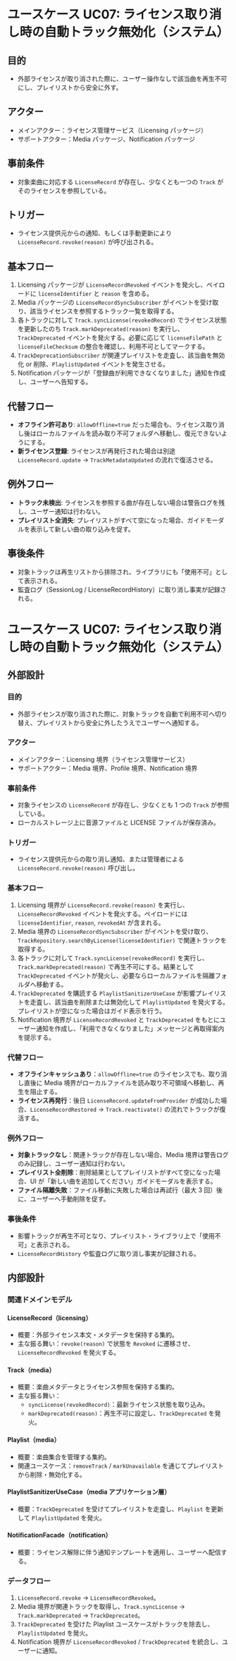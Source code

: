 # ユースケース UC07: ライセンス取り消し時の自動トラック無効化（システム）

## 目的
- 外部ライセンスが取り消された際に、ユーザー操作なしで該当曲を再生不可にし、プレイリストから安全に外す。

## アクター
- メインアクター：ライセンス管理サービス（Licensing パッケージ）
- サポートアクター：Media パッケージ、Notification パッケージ

## 事前条件
- 対象楽曲に対応する `LicenseRecord` が存在し、少なくとも一つの `Track` がそのライセンスを参照している。

## トリガー
- ライセンス提供元からの通知、もしくは手動更新により `LicenseRecord.revoke(reason)` が呼び出される。

## 基本フロー
1. Licensing パッケージが `LicenseRecordRevoked` イベントを発火し、ペイロードに `licenseIdentifier` と `reason` を含める。
2. Media パッケージの `LicenseRecordSyncSubscriber` がイベントを受け取り、該当ライセンスを参照するトラック一覧を取得する。
3. 各トラックに対して `Track.syncLicense(revokedRecord)` でライセンス状態を更新したのち `Track.markDeprecated(reason)` を実行し、`TrackDeprecated` イベントを発火する。必要に応じて `licenseFilePath` と `licenseFileChecksum` の整合を確認し、利用不可としてマークする。
4. `TrackDeprecationSubscriber` が関連プレイリストを走査し、該当曲を無効化 or 削除、`PlaylistUpdated` イベントを発生させる。
5. Notification パッケージが「登録曲が利用できなくなりました」通知を作成し、ユーザーへ告知する。

## 代替フロー
- **オフライン許可あり**: `allowOffline=true` だった場合も、ライセンス取り消し後はローカルファイルを読み取り不可フォルダへ移動し、復元できないようにする。
- **新ライセンス登録**: ライセンスが再発行された場合は別途 `LicenseRecord.update` → `TrackMetadataUpdated` の流れで復活させる。

## 例外フロー
- **トラック未検出**: ライセンスを参照する曲が存在しない場合は警告ログを残し、ユーザー通知は行わない。
- **プレイリスト全消失**: プレイリストがすべて空になった場合、ガイドモーダルを表示して新しい曲の取り込みを促す。

## 事後条件
- 対象トラックは再生リストから排除され、ライブラリにも「使用不可」として表示される。
- 監査ログ（SessionLog / LicenseRecordHistory）に取り消し事実が記録される。
# ユースケース UC07: ライセンス取り消し時の自動トラック無効化（システム）

## 外部設計

### 目的
- 外部ライセンスが取り消された際に、対象トラックを自動で利用不可へ切り替え、プレイリストから安全に外したうえでユーザーへ通知する。

### アクター
- メインアクター：Licensing 境界（ライセンス管理サービス）
- サポートアクター：Media 境界、Profile 境界、Notification 境界

### 事前条件
- 対象ライセンスの `LicenseRecord` が存在し、少なくとも 1 つの `Track` が参照している。
- ローカルストレージ上に音源ファイルと LICENSE ファイルが保存済み。

### トリガー
- ライセンス提供元からの取り消し通知、または管理者による `LicenseRecord.revoke(reason)` 呼び出し。

### 基本フロー
1. Licensing 境界が `LicenseRecord.revoke(reason)` を実行し、`LicenseRecordRevoked` イベントを発火する。ペイロードには `licenseIdentifier`, `reason`, `revokedAt` が含まれる。
2. Media 境界の `LicenseRecordSyncSubscriber` がイベントを受け取り、`TrackRepository.searchByLicense(licenseIdentifier)` で関連トラックを取得する。
3. 各トラックに対して `Track.syncLicense(revokedRecord)` を実行し、`Track.markDeprecated(reason)` で再生不可にする。結果として `TrackDeprecated` イベントが発火し、必要ならローカルファイルを隔離フォルダへ移動する。
4. `TrackDeprecated` を購読する `PlaylistSanitizerUseCase` が影響プレイリストを走査し、該当曲を削除または無効化して `PlaylistUpdated` を発火する。プレイリストが空になった場合はガイド表示を行う。
5. Notification 境界が `LicenseRecordRevoked` と `TrackDeprecated` をもとにユーザー通知を作成し、「利用できなくなりました」メッセージと再取得案内を提示する。

### 代替フロー
- **オフラインキャッシュあり**：`allowOffline=true` のライセンスでも、取り消し直後に Media 境界がローカルファイルを読み取り不可領域へ移動し、再生を阻止する。
- **ライセンス再発行**：後日 `LicenseRecord.updateFromProvider` が成功した場合、`LicenseRecordRestored` → `Track.reactivate()` の流れでトラックが復活する。

### 例外フロー
- **対象トラックなし**：関連トラックが存在しない場合、Media 境界は警告ログのみ記録し、ユーザー通知は行わない。
- **プレイリスト全削除**：削除結果としてプレイリストがすべて空になった場合、UI が「新しい曲を追加してください」ガイドモーダルを表示する。
- **ファイル隔離失敗**：ファイル移動に失敗した場合は再試行（最大 3 回）後に、ユーザーへ手動削除を促す。

### 事後条件
- 影響トラックが再生不可となり、プレイリスト・ライブラリ上で「使用不可」と表示される。
- `LicenseRecordHistory` や監査ログに取り消し事実が記録される。

## 内部設計

### 関連ドメインモデル

#### LicenseRecord（licensing）
- 概要：外部ライセンス本文・メタデータを保持する集約。
- 主な振る舞い：`revoke(reason)` で状態を `Revoked` に遷移させ、`LicenseRecordRevoked` を発火する。

#### Track（media）
- 概要：楽曲メタデータとライセンス参照を保持する集約。
- 主な振る舞い：
  - `syncLicense(revokedRecord)`：最新ライセンス状態を取り込み。
  - `markDeprecated(reason)`：再生不可に設定し、`TrackDeprecated` を発火。

#### Playlist（media）
- 概要：楽曲集合を管理する集約。
- 関連ユースケース：`removeTrack` / `markUnavailable` を通じてプレイリストから削除・無効化する。

#### PlaylistSanitizerUseCase（media アプリケーション層）
- 概要：`TrackDeprecated` を受けてプレイリストを走査し、`Playlist` を更新して `PlaylistUpdated` を発火。

#### NotificationFacade（notification）
- 概要：ライセンス解除に伴う通知テンプレートを適用し、ユーザーへ配信する。

### データフロー
1. `LicenseRecord.revoke` → `LicenseRecordRevoked`。
2. Media 境界が関連トラックを取得し、`Track.syncLicense` → `Track.markDeprecated` → `TrackDeprecated`。
3. `TrackDeprecated` を受けた Playlist ユースケースがトラックを除去し、`PlaylistUpdated` を発火。
4. Notification 境界が `LicenseRecordRevoked` / `TrackDeprecated` を統合し、ユーザーに通知。
